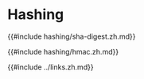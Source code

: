 # Hashing

{{#include hashing/sha-digest.zh.md}}

{{#include hashing/hmac.zh.md}}

{{#include ../links.zh.md}}
